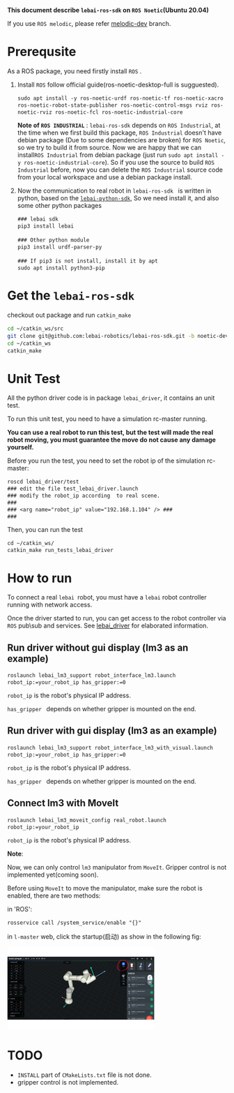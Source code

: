 **This document describe `lebai-ros-sdk` on `ROS Noetic`(Ubuntu 20.04)**

If you use `ROS melodic`, please refer [melodic-dev](https://github.com/lebai-robotics/lebai-ros-sdk/tree/melodic-dev) branch.

# Prerequsite

As a ROS package, you need firstly install `ROS` .

1. Install `ROS` follow official guide(ros-noetic-desktop-full is sugguested).
   ```
   sudo apt install -y ros-noetic-urdf ros-noetic-tf ros-noetic-xacro ros-noetic-robot-state-publisher ros-noetic-control-msgs rviz ros-noetic-rviz ros-noetic-fcl ros-noetic-industrial-core
   ```

   **Note of `ROS INDUSTRIAL`** : `lebai-ros-sdk` depends on `ROS Industrial`, at the time when we first build this package, `ROS Industrial` doesn't have debian package (Due to some dependencies are broken) for `ROS Noetic`, so we try to build it from source. Now we are happy that we can install`ROS Industrial` from debian package (just run `sudo apt install -y ros-noetic-industrial-core`). So if you use the source to build `ROS Industrial` before, now you can delete the `ROS Industrial` source code from your local workspace and use a debian package install.
   
2. Now the communication to real robot in `lebai-ros-sdk `  is written in python, based on the [`lebai-python-sdk`](https://github.com/lebai-robotics/lebai-python-sdk), So we need install it, and also some other python packages

   ```
   ### lebai sdk
   pip3 install lebai
   
   ### Other python module
   pip3 install urdf-parser-py
   
   ### If pip3 is not install, install it by apt
   sudo apt install python3-pip
   ```

   


# Get the `lebai-ros-sdk`

checkout out package and run `catkin_make`

```bash
cd ~/catkin_ws/src
git clone git@github.com:lebai-robotics/lebai-ros-sdk.git -b noetic-dev
cd ~/catkin_ws
catkin_make
```

# Unit Test

All the python driver code is in package `lebai_driver`, it contains an unit test.

To run this unit test, you need to have a simulation rc-master running.

**You can use a real robot to run this test, but the test will made the real robot moving, you must guarantee the move do not cause any damage yourself.**

Before you run the test, you need to set the robot ip of the simulation rc-master:

```
roscd lebai_driver/test
### edit the file test_lebai_driver.launch
### modify the robot_ip according  to real scene.
###
### <arg name="robot_ip" value="192.168.1.104" /> ###
###
```

Then, you can run the test

```
cd ~/catkin_ws/
catkin_make run_tests_lebai_driver
```

# How to run

To connect a real `lebai `robot, you must have a `lebai` robot controller running with network access.

Once the driver started to run, you can get access to the robot controller via `ROS` pub\sub and services. See [lebai_driver](lebai_driver/README.md) for elaborated information.

## Run driver without gui display (lm3 as an example)

```
roslaunch lebai_lm3_support robot_interface_lm3.launch robot_ip:=your_robot_ip has_gripper:=0
```

`robot_ip` is the robot's physical IP address.

`has_gripper ` depends on whether gripper is mounted on the end.

## Run driver with gui display (lm3 as an example)

```
roslaunch lebai_lm3_support robot_interface_lm3_with_visual.launch robot_ip:=your_robot_ip has_gripper:=0
```

`robot_ip` is the robot's physical IP address.

`has_gripper ` depends on whether gripper is mounted on the end.



## Connect lm3 with MoveIt

```
roslaunch lebai_lm3_moveit_config real_robot.launch robot_ip:=your_robot_ip
```

`robot_ip` is the robot's physical IP address.

**Note**: 

Now, we can only control `lm3` manipulator from `MoveIt`. Gripper control is not implemented yet(coming soon).

Before using `MoveIt` to move the manipulator, make sure the robot is enabled, there are two methods:

in 'ROS':

```
rosservice call /system_service/enable "{}"
```

in `l-master` web, click the startup(启动) as show in  the following fig:

<img src="lebai_doc/enable_robot_on_website.png" alt="enable_robot_on_website" style="zoom: 33%;" />

# TODO

- `INSTALL` part of `CMakeLists.txt` file is not done.
- gripper control is not implemented.



